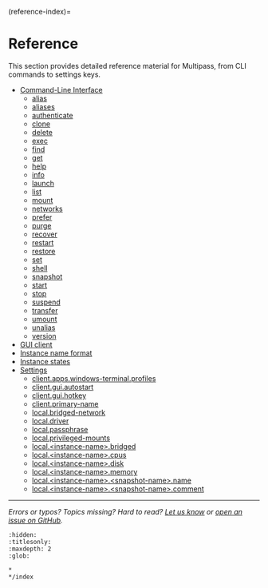 (reference-index)=
# Reference

This section provides detailed reference material for Multipass, from CLI commands to settings keys.
 
- [Command-Line Interface](/reference/command-line-interface/index)
    - [alias](/reference/command-line-interface/alias)
    - [aliases](/reference/command-line-interface/aliases)
    - [authenticate](/reference/command-line-interface/authenticate)
    - [clone](/reference/command-line-interface/clone)    
    - [delete](/reference/command-line-interface/delete) 
    - [exec](/reference/command-line-interface/exec)
    - [find](/reference/command-line-interface/find)
    - [get](/reference/command-line-interface/get)
    - [help](/reference/command-line-interface/help)
    - [info](/reference/command-line-interface/info) 
    - [launch](/reference/command-line-interface/launch)
    - [list](/reference/command-line-interface/list) 
    - [mount](/reference/command-line-interface/mount)
    - [networks](/reference/command-line-interface/networks)
    - [prefer](/reference/command-line-interface/prefer)
    - [purge](/reference/command-line-interface/purge)
    - [recover](/reference/command-line-interface/recover) 
    - [restart](/reference/command-line-interface/restart) 
    - [restore](/reference/command-line-interface/restore)
    - [set](/reference/command-line-interface/set)
    - [shell](/reference/command-line-interface/shell)
    - [snapshot](/reference/command-line-interface/snapshot)
    - [start](/reference/command-line-interface/start)
    - [stop](/reference/command-line-interface/stop)
    - [suspend](/reference/command-line-interface/suspend)
    - [transfer](/reference/command-line-interface/transfer)
    - [umount](/reference/command-line-interface/umount)
    - [unalias](/reference/command-line-interface/unalias)
    - [version](/reference/command-line-interface/version)
- [GUI client](/reference/gui-client)
- [Instance name format](/reference/instance-name-format)
- [Instance states](/reference/instance-states)
- [Settings](/reference/settings/index)
    - [client.apps.windows-terminal.profiles](/reference/settings/client-apps-windows-terminal-profiles)
    - [client.gui.autostart](/reference/settings/client-gui-autostart)
    - [client.gui.hotkey](/reference/settings/client-gui-hotkey)
    - [client.primary-name](/reference/settings/client-primary-name)
    - [local.bridged-network](/reference/settings/local-bridged-network)
    - [local.driver](/reference/settings/local-driver)
    - [local.passphrase](/reference/settings/local-passphrase)
    - [local.privileged-mounts](/reference/settings/local-privileged-mounts)
    - [local.\<instance-name>.bridged](/reference/settings/local-instance-name-bridged)
    - [local.\<instance-name>.cpus](/reference/settings/local-instance-name-cpus)
    - [local.\<instance-name>.disk](/reference/settings/local-instance-name-disk)
    - [local.\<instance-name>.memory](/reference/settings/local-instance-name-memory)
    - [local.\<instance-name>.\<snapshot-name>.name](/reference/settings/local-instance-name-snapshot-name-name)
    - [local.\<instance-name>.\<snapshot-name>.comment](/reference/settings/local-instance-name-snapshot-name-comment)

---

*Errors or typos? Topics missing? Hard to read? <a href="https://docs.google.com/forms/d/e/1FAIpQLSd0XZDU9sbOCiljceh3rO_rkp6vazy2ZsIWgx4gsvl_Sec4Ig/viewform?usp=pp_url&entry.317501128=https://multipass.run/docs/reference" target="_blank">Let us know</a> or <a href="https://github.com/canonical/multipass/issues/new/choose" target="_blank">open an issue on GitHub</a>.*


```{toctree}
:hidden:
:titlesonly:
:maxdepth: 2
:glob:

*
*/index
